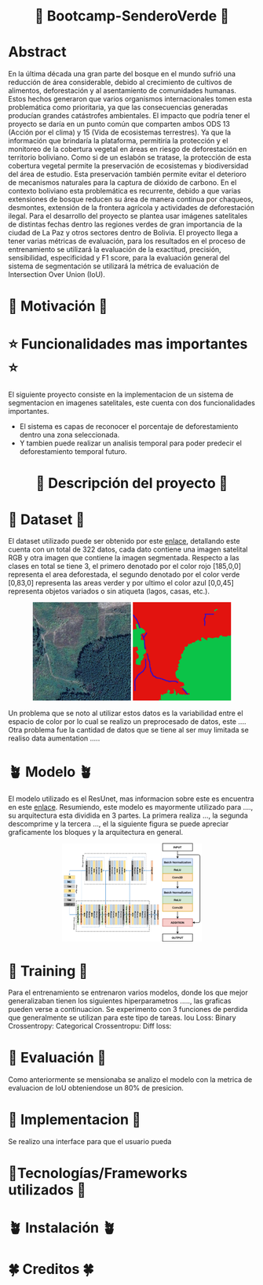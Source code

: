 # <p align="center"> :fallen_leaf: Bootcamp-SenderoVerde :fallen_leaf: </p>
<!--- ¿Qué hace el proyecto? ¿De que se trata? ¿Qué componentes tiene? --->
# Abstract
En la última década una gran parte del bosque en el mundo sufrió una reducción de área considerable, debido al crecimiento de cultivos de alimentos, deforestación y al asentamiento de comunidades humanas. Estos hechos generaron que varios organismos internacionales tomen esta problemática como prioritaria, ya que las consecuencias generadas producían grandes catástrofes ambientales. El impacto que podría tener el proyecto se daría en un punto común que comparten ambos ODS 13 (Acción por el clima) y 15 (Vida de ecosistemas terrestres). Ya que la información que brindaría la plataforma, permitiría la protección y el monitoreo de la cobertura vegetal en áreas en riesgo de deforestación en territorio boliviano. Como si de un eslabón se tratase, la protección de esta cobertura vegetal permite la preservación de ecosistemas y biodiversidad del área de estudio. Esta preservación también permite evitar el deterioro de mecanismos naturales para la captura de dióxido de carbono. En el contexto boliviano esta problemática es recurrente, debido a que varias extensiones de bosque reducen su área de manera continua por chaqueos, desmontes, extensión de la frontera agrícola y actividades de deforestación ilegal. Para el desarrollo del proyecto se plantea usar imágenes satelitales de distintas fechas dentro las regiones verdes de gran importancia de la ciudad de La Paz y otros sectores dentro de Bolivia. El proyecto llega a tener varias métricas de evaluación, para los resultados en el proceso de entrenamiento se utilizará la evaluación de la exactitud, precisión, sensibilidad, especificidad y F1 score, para la evaluación general del sistema de segmentación se utilizará la métrica de evaluación de Intersection Over Union (IoU).
# :rocket: Motivación :rocket:
# :star: Funcionalidades mas importantes :star:
El siguiente proyecto consiste en la implementacion de un sistema de segmentacion en imagenes satelitales, este cuenta con dos funcionalidades importantes.
- El sistema es capas de reconocer el porcentaje de deforestamiento dentro una zona seleccionada.
- Y tambien puede realizar un analisis temporal para poder predecir el deforestamiento temporal futuro.
# <p align="center"> :evergreen_tree: Descripción del proyecto :evergreen_tree: </p>
# :ear_of_rice: Dataset :ear_of_rice:
El dataset utilizado puede ser obtenido por este [enlace](https://arxiv.org/pdf/1711.10684.pdf), detallando este cuenta con un total de 322 datos, cada dato contiene una imagen satelital RGB y otra imagen que contiene la imagen segmentada. Respecto a las clases en total se tiene 3, el primero denotado por el color rojo [185,0,0] representa el area deforestada, el segundo denotado por el color verde [0,83,0] representa las areas verder y por ultimo el color azul [0,0,45] representa objetos variados o sin atiqueta (lagos, casas, etc.).

<p align="center">
  <img src="Bootcamp_img/rgb_dataset.png" width=200 height=200>
  <img src="Bootcamp_img/mask_dataset.png" width=200 height=200>
</p>

Un problema que se noto al utilizar estos datos es la variabilidad entre el espacio de color por lo cual se realizo un preprocesado de datos, este ....
Otra problema fue la cantidad de datos que  se tiene al ser muy limitada se realiso data aumentation ..... 
# :potted_plant: Modelo :potted_plant:
El modelo utilizado es el ResUnet, mas informacion sobre este es encuentra en este [enlace](https://arxiv.org/pdf/1711.10684.pdf). Resumiendo, este modelo es mayormente utilizado para ...., su arquitectura esta dividida en 3 partes. La primera realiza ..., la segunda descomprime y la tercera ..., el la siguiente figura se puede apreciar graficamente los bloques y la arquitectura en general.

<p align="center">
  <img src="Bootcamp_img/resunet.png" width=200 height=200>
  <img src="Bootcamp_img/resnet_block.png" width=80 height=200>
</p>

# :leaves: Training :leaves:
Para el entrenamiento se entrenaron varios modelos, donde los que mejor generalizaban tienen los siguientes hiperparametros ....., las graficas pueden verse a continuacion. Se experimento con 3 funciones de perdida que generalmente se utilizan para este tipo de tareas. 
Iou Loss:
Binary Crossentropy:
Categorical Crossentropu:
Diff loss:
# :herb: Evaluación :herb:
Como anteriormente se mensionaba se analizo el modelo con la metrica de evaluacion de IoU obteniendose un 80% de presicion.
# :maple_leaf: Implementacion :maple_leaf:
Se realizo una interface para que el usuario pueda 
# :cactus:Tecnologías/Frameworks utilizados :cactus:
# :potted_plant: Instalación :potted_plant:
# :four_leaf_clover: Creditos :four_leaf_clover:
